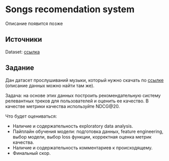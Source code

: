 # Songs recomendation system

Описание появится позже

## Источники

Dataset: [ссылка](https://www.kaggle.com/competitions/kkbox-music-recommendation-challenge/data)

## Задание

Дан датасет прослушиваний музыки, который нужно скачать по [ссылке](https://www.kaggle.com/competitions/kkbox-music-recommendation-challenge/data) (описание данных можно найти там же).

Задача: на основе этих данных построить рекомендательную систему релевантных треков для пользователей и оценить ее качество.
В качестве метрики качества используйте NDCG@20.

Что будет оцениваться:
- Наличие и содержательность exploratory data analysis.
- Пайплайн обучения модели: подготовка данных, feature engineering, выбор модели, выбор loss функции, корректная оценка метрик качества.
- Наличие и содержательность комментариев к происходящему.
- Финальный скор.
